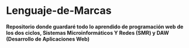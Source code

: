 # Lenguaje-de-Marcas

**Repositorio donde guardaré todo lo aprendido de programación web de los dos ciclos, Sistemas Microinformáticos Y Redes (SMR) y DAW (Desarrollo de Aplicaciones Web)**

